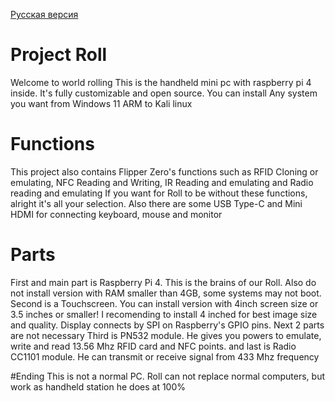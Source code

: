 [Русская версия](https://github.com/karizr45/Project-Roll/blob/main/READMErus.md)

# Project Roll
Welcome to world rolling
This is the handheld mini pc with raspberry pi 4 inside. It's fully customizable and open source.
You can install Any system you want from Windows 11 ARM to Kali linux

# Functions
This project also contains Flipper Zero's functions such as RFID Cloning or emulating, NFC Reading and Writing, IR Reading and emulating and Radio reading and emulating
If you want for Roll to be without these functions, alright it's all your selection. Also there are some USB Type-C and Mini HDMI for connecting keyboard, mouse and monitor

# Parts
First and main part is Raspberry Pi 4. This is the brains of our Roll. Also do not install version with RAM smaller than 4GB, some systems may not boot.
Second is a Touchscreen. You can install version with 4inch screen size or 3.5 inches or smaller! I recomending to install 4 inched for best image size and quality. Display connects by SPI on Raspberry's GPIO pins.
Next 2 parts are not necessary
Third is PN532 module. He gives you powers to emulate, write and read 13.56 Mhz RFID card and NFC points.
and last is Radio CC1101 module. He can transmit or receive signal from 433 Mhz frequency

#Ending
This is not a normal PC. Roll can not replace normal computers, but work as handheld station he does at 100%
